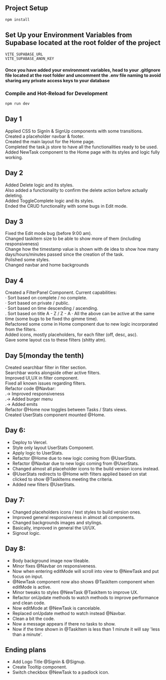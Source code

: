 
## Project Setup

```sh
npm install
```

## Set Up your Environment Variables from Supabase located at the root folder of the project
```sh
VITE_SUPABASE_URL
VITE_SUPABASE_ANON_KEY 
```
#### Once you have added your environment variables, head to your .gitIgnore file located at the root folder and uncomment the .env file naming to avoid sharing any private access keys to your database

### Compile and Hot-Reload for Development

```sh
npm run dev
```

## Day 1
Applied CSS to SignIn & SignUp components with some transitions.  
Created a placeholder navbar & footer.  
Created the main layout for the Home page.  
Completed the task.js store to have all the functionalities ready to be used.  
Added NewTask component to the Home page with its styles and logic fully working.

## Day 2
Added Delete logic and its styles.  
Also added a functionality to confirm the delete action before actually deleting.  
Added ToggleComplete logic and its styles.  
Ended the CRUD functionality with some bugs in Edit mode.  

## Day 3
Fixed the Edit mode bug (before 9:00 am).  
Changed taskitem size to be able to show more of them (including responsiveness)  
Change how the timestamp value is shown with de idea to show how many days/hours/minutes passed since the creation of the task.  
Polished some styles.  
Changed navbar and home backgrounds

## Day 4
Created a FilterPanel Component. Current capabilities:  
  · Sort based on complete / no complete.  
  · Sort based on private / public.   
  · Sort based on time descending / ascending.  
  . Sort based on title A - Z / Z - A
  · All the above can be active at the same time (some bugs to be fixed tho gimme time).  
Refactored some come in Home component due to new logic incorporated from the filters.  
Added icons, mostly placeholders, for each filter (off, desc, asc).  
Gave some layout css to these filters (shitty atm).  

## Day 5(monday the tenth)
Created searchbar filter in filter section.  
Searchbar works alongside other active filters.  
Improved UI,UX in filter component.  
Fixed all known issues regarding filters.  
Refactor code @Navbar:  
.-> Improved responsiveness  
.-> Added burger menu  
.-> Added emits  
Refactor @Home now toggles between Tasks / Stats views.  
Created UserStats component mounted @Home.  

## Day 6:
- Deploy to Vercel.  
- Style only layout UserStats Component.  
- Apply logic to UserStats.  
- Refactor @Home due to new logic coming from @UserStats.  
- Refactor @Navbar due to new logic coming from @UserStats.  
- Changed almost all placeholder icons to the build version icons instead.  
- @UserStats redirects to @Home with filters applied based on stat clicked to show @TaskItems meeting the criteria.  
- Added new filters @UserStats.  

## Day 7:
- Changed placeholders icons / text styles to build version ones.  
- Improved general responsiveness in almost all components.  
- Changed backgrounds images and stylings.  
- Basically, improved in general the UI/UX.  
- Signout logic.  

## Day 8:
- Body background image now tileable.  
- Minor fixes @Navbar on responsiveness.  
- Now when entering editMode will scroll into view to @NewTask and put focus on input.  
- @NewTask component now also shows @TaskItem component when editMode is active.  
- Minor tweaks to styles @NewTask @TaskItem to improve UX.  
- Refactor onUpdate methods to watch methods to improve performance and clean code.  
- Now editMode at @NewTask is cancelable.  
- Replaced onUpdate method to watch instead @Navbar.  
- Clean a bit the code.  
- Now a message appears if there no tasks to show.  
- Now if the time shown in @TaskItem is less than 1 minute it will say 'less than a minute'.  

## Ending plans  
- Add Logo Title @Signin & @Signup.  
- Create Tooltip component.  
- Switch checkbox @NewTask to a padlock icon.  
